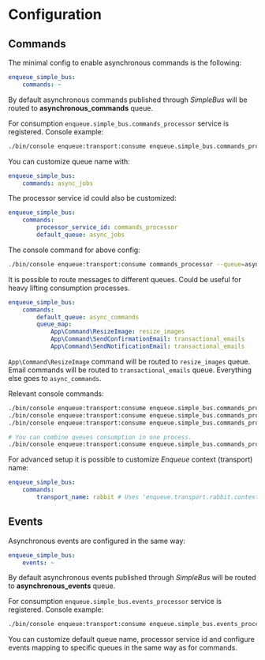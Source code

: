 # Configuration

## Commands

The minimal config to enable asynchronous commands is the following:

```yaml
enqueue_simple_bus:
    commands: ~
```

By default asynchronous commands published through _SimpleBus_ will be routed to __asynchronous_commands__ queue.

For consumption `enqueue.simple_bus.commands_processor` service is registered. Console example:

```bash
./bin/console enqueue:transport:consume enqueue.simple_bus.commands_processor --queue=asynchronous_commands
``` 

You can customize queue name with:

```yaml
enqueue_simple_bus:
    commands: async_jobs
```

The processor service id could also be customized:

```yaml
enqueue_simple_bus:
    commands:
        processor_service_id: commands_processor
        default_queue: async_jobs
```

The console command for above config:

```bash
./bin/console enqueue:transport:consume commands_processor --queue=async_jobs
```

It is possible to route messages to different queues. Could be useful for heavy lifting consumption processes. 

```yaml
enqueue_simple_bus:
    commands:
        default_queue: async_commands
        queue_map:
            App\Command\ResizeImage: resize_images
            App\Command\SendConfirmationEmail: transactional_emails
            App\Command\SendNotificationEmail: transactional_emails
```

`App\Command\ResizeImage` command will be routed to `resize_images` queue. Email commands will be routed to `transactional_emails` queue.
Everything else goes to `async_commands`.

Relevant console commands:

```bash
./bin/console enqueue:transport:consume enqueue.simple_bus.commands_processor --queue=resize_images
./bin/console enqueue:transport:consume enqueue.simple_bus.commands_processor --queue=transactional_emails
./bin/console enqueue:transport:consume enqueue.simple_bus.commands_processor --queue=async_commands

# You can combine queues consumption in one process.
./bin/console enqueue:transport:consume enqueue.simple_bus.commands_processor --queue=resize_images --queue=async_commands
```

For advanced setup it is possible to customize _Enqueue_ context (transport) name:

```yaml
enqueue_simple_bus:
    commands:
        transport_name: rabbit # Uses 'enqueue.transport.rabbit.context' service.
```

## Events

Asynchronous events are configured in the same way:

```yaml
enqueue_simple_bus:
    events: ~
```

By default asynchronous events published through _SimpleBus_ will be routed to __asynchronous_events__ queue.

For consumption `enqueue.simple_bus.events_processor` service is registered. Console example:

```bash
./bin/console enqueue:transport:consume enqueue.simple_bus.events_processor --queue=asynchronous_events
``` 

You can customize default queue name, processor service id and configure events mapping to specific queues in the same way as for commands. 
